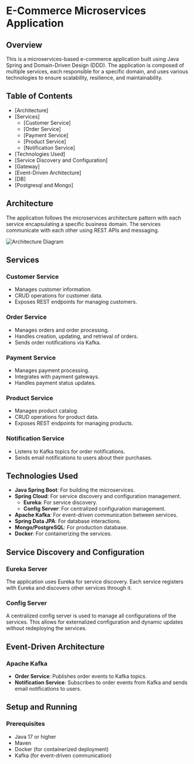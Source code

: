# E-Commerce Microservices Application

## Overview

This is a microservices-based e-commerce application built using Java Spring and Domain-Driven Design (DDD). The application is composed of multiple services, each responsible for a specific domain, and uses various technologies to ensure scalability, resilience, and maintainability.

## Table of Contents

- [Architecture]
- [Services]
  - [Customer Service]
  - [Order Service]
  - [Payment Service]
  - [Product Service]
  - [Notification Service]
- [Technologies Used]
- [Service Discovery and Configuration]
- [Gateway]
- [Event-Driven Architecture]
- [DB]
- [Postgresql and Mongo]

## Architecture

The application follows the microservices architecture pattern with each service encapsulating a specific business domain. The services communicate with each other using REST APIs and messaging.

![Architecture Diagram](e-commerce-app/source/ecommerce.png) 

## Services

### Customer Service

- Manages customer information.
- CRUD operations for customer data.
- Exposes REST endpoints for managing customers.

### Order Service

- Manages orders and order processing.
- Handles creation, updating, and retrieval of orders.
- Sends order notifications via Kafka.

### Payment Service

- Manages payment processing.
- Integrates with payment gateways.
- Handles payment status updates.

### Product Service

- Manages product catalog.
- CRUD operations for product data.
- Exposes REST endpoints for managing products.

### Notification Service

- Listens to Kafka topics for order notifications.
- Sends email notifications to users about their purchases.

## Technologies Used

- **Java Spring Boot**: For building the microservices.
- **Spring Cloud**: For service discovery and configuration management.
  - **Eureka**: For service discovery.
  - **Config Server**: For centralized configuration management.
- **Apache Kafka**: For event-driven communication between services.
- **Spring Data JPA**: For database interactions.
- **Mongo/PostgreSQL**: For production database.
- **Docker**: For containerizing the services.

## Service Discovery and Configuration

### Eureka Server

The application uses Eureka for service discovery. Each service registers with Eureka and discovers other services through it.

### Config Server

A centralized config server is used to manage all configurations of the services. This allows for externalized configuration and dynamic updates without redeploying the services.

## Event-Driven Architecture

### Apache Kafka

- **Order Service**: Publishes order events to Kafka topics.
- **Notification Service**: Subscribes to order events from Kafka and sends email notifications to users.

## Setup and Running

### Prerequisites

- Java 17 or higher
- Maven
- Docker (for containerized deployment)
- Kafka (for event-driven communication)
